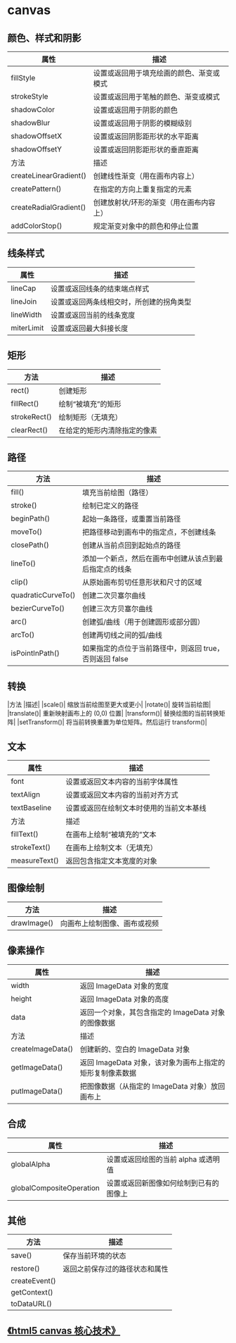 # canvas

## 颜色、样式和阴影

| 属性                   | 描述                                     |
| ---------------------- | ---------------------------------------- |
| fillStyle              | 设置或返回用于填充绘画的颜色、渐变或模式 |
| strokeStyle            | 设置或返回用于笔触的颜色、渐变或模式     |
| shadowColor            | 设置或返回用于阴影的颜色                 |
| shadowBlur             | 设置或返回用于阴影的模糊级别             |
| shadowOffsetX          | 设置或返回阴影距形状的水平距离           |
| shadowOffsetY          | 设置或返回阴影距形状的垂直距离           |
| 方法                   | 描述                                     |
| createLinearGradient() | 创建线性渐变（用在画布内容上）           |
| createPattern()        | 在指定的方向上重复指定的元素             |
| createRadialGradient() | 创建放射状/环形的渐变（用在画布内容上）  |
| addColorStop()         | 规定渐变对象中的颜色和停止位置           |

## 线条样式

| 属性       | 描述                                     |
| ---------- | ---------------------------------------- |
| lineCap    | 设置或返回线条的结束端点样式             |
| lineJoin   | 设置或返回两条线相交时，所创建的拐角类型 |
| lineWidth  | 设置或返回当前的线条宽度                 |
| miterLimit | 设置或返回最大斜接长度                   |

## 矩形

| 方法         | 描述                         |
| ------------ | ---------------------------- |
| rect()       | 创建矩形                     |
| fillRect()   | 绘制“被填充”的矩形           |
| strokeRect() | 绘制矩形（无填充）           |
| clearRect()  | 在给定的矩形内清除指定的像素 |

## 路径

| 方法               | 描述                                                    |
| ------------------ | ------------------------------------------------------- |
| fill()             | 填充当前绘图（路径）                                    |
| stroke()           | 绘制已定义的路径                                        |
| beginPath()        | 起始一条路径，或重置当前路径                            |
| moveTo()           | 把路径移动到画布中的指定点，不创建线条                  |
| closePath()        | 创建从当前点回到起始点的路径                            |
| lineTo()           | 添加一个新点，然后在画布中创建从该点到最后指定点的线条  |
| clip()             | 从原始画布剪切任意形状和尺寸的区域                      |
| quadraticCurveTo() | 创建二次贝塞尔曲线                                      |
| bezierCurveTo()    | 创建三次方贝塞尔曲线                                    |
| arc()              | 创建弧/曲线（用于创建圆形或部分圆）                     |
| arcTo()            | 创建两切线之间的弧/曲线                                 |
| isPointInPath()    | 如果指定的点位于当前路径中，则返回 true，否则返回 false |

## 转换

|方法 |描述|
|scale()| 缩放当前绘图至更大或更小|
|rotate()| 旋转当前绘图|
|translate()| 重新映射画布上的 (0,0) 位置|
|transform()| 替换绘图的当前转换矩阵|
|setTransform()| 将当前转换重置为单位矩阵。然后运行 transform()|

## 文本

| 属性          | 描述                                     |
| ------------- | ---------------------------------------- |
| font          | 设置或返回文本内容的当前字体属性         |
| textAlign     | 设置或返回文本内容的当前对齐方式         |
| textBaseline  | 设置或返回在绘制文本时使用的当前文本基线 |
| 方法          | 描述                                     |
| fillText()    | 在画布上绘制“被填充的”文本               |
| strokeText()  | 在画布上绘制文本（无填充）               |
| measureText() | 返回包含指定文本宽度的对象               |

## 图像绘制

| 方法        | 描述                         |
| ----------- | ---------------------------- |
| drawImage() | 向画布上绘制图像、画布或视频 |

## 像素操作

| 属性              | 描述                                                      |
| ----------------- | --------------------------------------------------------- |
| width             | 返回 ImageData 对象的宽度                                 |
| height            | 返回 ImageData 对象的高度                                 |
| data              | 返回一个对象，其包含指定的 ImageData 对象的图像数据       |
| 方法              | 描述                                                      |
| createImageData() | 创建新的、空白的 ImageData 对象                           |
| getImageData()    | 返回 ImageData 对象，该对象为画布上指定的矩形复制像素数据 |
| putImageData()    | 把图像数据（从指定的 ImageData 对象）放回画布上           |

## 合成

| 属性                     | 描述                                   |
| ------------------------ | -------------------------------------- |
| globalAlpha              | 设置或返回绘图的当前 alpha 或透明值    |
| globalCompositeOperation | 设置或返回新图像如何绘制到已有的图像上 |

## 其他

| 方法          | 描述                           |
| ------------- | ------------------------------ |
| save()        | 保存当前环境的状态             |
| restore()     | 返回之前保存过的路径状态和属性 |
| createEvent() |                                |
| getContext()  |                                |
| toDataURL()   |                                |

## [《html5 canvas 核心技术》](/language/html/canvas/canvasCore.html)
